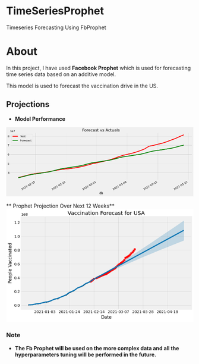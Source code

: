 # TimeSeriesProphet
Timeseries Forecasting Using FbProphet

# About

In this project, I have used **Facebook Prophet** which is used for forecasting time series data based on an additive model. 

This model is used to forecast the vaccination drive in the US.

## Projections

* **Model Performance**

<img src="ActualVsProject.png">

** Prophet Projection Over Next 12 Weeks**
<img src="Forecasting.png">

### Note

* **The Fb Prophet will be used on the more complex data and all the hyperparameters tuning will be performed in the future.**

